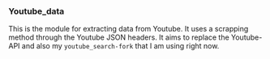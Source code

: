 ### Youtube_data
This is the module for extracting data from Youtube. It uses a scrapping method through the Youtube JSON headers. It aims to replace the Youtube-API and also my `youtube_search-fork` that I am using right now.
